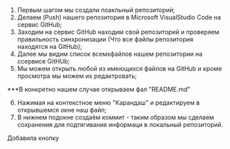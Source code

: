 1. Первым шагом мы создали лоакльный репозиторий;
2. Делаем (Push) нашего репозитория в Microsoft VisualStudio Code на сервис GitHub;
3. Заходим на сервис GitHub находим свой репозиторий и проверяем правильность синхронизации (Что все файлы репозитория находятся на GitHub);
4. Далее мы видим список всемхфайлов нашем репозитории на ссервисе GitHUb;
5. Мы можем открыть любой из имеющихся файлов на GitHub и кроме просмотра мы можем их редактровать;

***В конкретно нашем случае открываем фал "README.md"

6. Нажимая на контекстное меню "Карандаш" и редактируем в открывшемся окне наш файл;
7. В нижнем подокне создаём коммит - таким образом мы сделаем сохранения для подтягивания информаци в локальный репозиторий.

Добавила кнопку 
